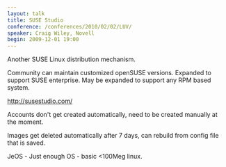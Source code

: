 ```yaml
---
layout: talk
title: SUSE Studio
conference: /conferences/2010/02/02/LUV/
speaker: Craig Wiley, Novell
begin: 2009-12-01 19:00
---
```

Another SUSE Linux distribution mechanism.

Community can maintain customized openSUSE versions. Expanded to support SUSE
enterprise. May be expanded to support any RPM based system.

<http://susestudio.com/>

Accounts don't get created automatically, need to be created manually at the
moment.

Images get deleted automatically after 7 days, can rebuild from config file
that is saved.

JeOS - Just enough OS - basic <100Meg linux.
